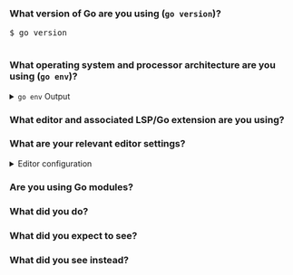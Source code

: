 <!-- Please answer these questions before submitting your issue. Thanks! -->

### What version of Go are you using (`go version`)?

<pre>
$ go version

</pre>

### What operating system and processor architecture are you using (`go env`)?

<details><summary><code>go env</code> Output</summary><br><pre>
$ go env

</pre></details>

### What editor and associated LSP/Go extension are you using?



### What are your relevant editor settings?

<details><summary>Editor configuration</summary><br><pre>


</pre></details>

### Are you using Go modules?



### What did you do?

<!--
If possible, provide a recipe for reproducing the error.
A screencast or a log file would be ideal.
gopls has a -logfile flag which writes output to a log.
-->



### What did you expect to see?



### What did you see instead?

